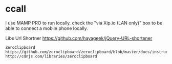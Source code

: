 ccall
=====
I use MAMP PRO to run locally.
  check the "via Xip.io (LAN only)" box to be able to connect a mobile phone locally.

Libs
	Url Shortner
	https://github.com/hayageek/jQuery-URL-shortener
	
	ZeroClipboard
	https://github.com/zeroclipboard/zeroclipboard/blob/master/docs/instructions.md
	http://cdnjs.com/libraries/zeroclipboard


